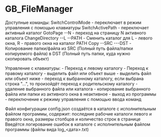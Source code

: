 # GB_FileManager
 
Доступные команды:
	SwitchControlMode - переключает в режим управления с помощью клавиатуры
	SwitchActivePath - переключает активный каталог
	GotoPage --N - переход на страницу N активного каталога
	ChangeDirectory --L --PATH - Сменить каталог для L - левого окна, R - правого окна на каталог PATH
	Copy --SRC ---DST - Копирование папки/файла из SRC (Полный путь файла/папки копируемого файла) в DST (Полный путь папки, куда нужно скопировать объект)
	
Управление с клавиатуры:
	<ArrowLeft> - Переход к левому каталогу
	<ArrowRight> - Переход к правому каталогу
	<ArrowUp> - выделить файл или объект выше
	<ArrowDown> - выделить файл или объект ниже
	<Enter> - переход к выбранному каталогу, если выбрана строка "...", то произойдёт переход к родительскому каталогу
	<Delete> - удаление выбранного файла или каталога
	<F5> - копирование выбранного файла или папки из активного окна в неактивное
	<F10> - выход из программы
	<F12> - переключение к режиму управления с помощью ввода команд

Файл конфигурации config.json создаётся в каталоге с исполнительным файлом программы, содержит: последние рабочие каталоги левого и правого окна, размеры столбцов и количество строк в странице
Введётся логирование ошибок в каталоге с исполнительным файлом программы (файлы вида log_<дата>.txt)